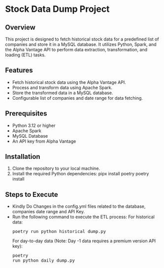 # Stock Data Dump Project

## Overview
This project is designed to fetch historical stock data for a predefined list of companies and store it in a MySQL database. It utilizes Python, Spark, and the Alpha Vantage API to perform data extraction, transformation, and loading (ETL) tasks.

## Features
- Fetch historical stock data using the Alpha Vantage API.
- Process and transform data using Apache Spark.
- Store the transformed data in a MySQL database.
- Configurable list of companies and date range for data fetching.

## Prerequisites
- Python 3.12 or higher
- Apache Spark
- MySQL Database
- An API key from Alpha Vantage

## Installation
1. Clone the repository to your local machine.
2. Install the required Python dependencies:
   pipx install poetry
   poetry install
   
## Steps to Execute
- Kindly Do Changes in the config.yml files related to the database, companies date range and API Key.
- Run the following command to execute the ETL process:
  For historical data:<pre>poetry run python historical_dump.py </pre>
  For day-to-day data (Note: Day -1 data requires a premium version API key):<pre>poetry run python daily_dump.py </pre>
   
   